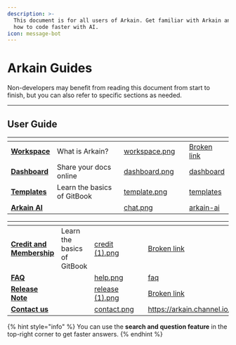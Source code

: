 ```yaml
---
description: >-
  This document is for all users of Arkain. Get familiar with Arkain and learn
  how to code faster with AI.
icon: message-bot
---
```


# Arkain Guides

Non-developers may benefit from reading this document from start to finish, but you can also refer to specific sections as needed.

***

## User Guide

<table data-card-size="large" data-view="cards" data-full-width="false"><thead><tr><th></th><th data-hidden></th><th data-hidden data-card-cover data-type="files"></th><th data-hidden></th><th data-hidden data-card-target data-type="content-ref"></th></tr></thead><tbody><tr><td><a href="user-guide/workspace/"><strong>Workspace</strong></a></td><td>What is Arkain?</td><td><a href=".gitbook/assets/workspace.png">workspace.png</a></td><td></td><td><a href="broken-reference">Broken link</a></td></tr><tr><td><a href="user-guide/dashboard/"><strong>Dashboard</strong></a></td><td>Share your docs online</td><td><a href=".gitbook/assets/dashboard.png">dashboard.png</a></td><td></td><td><a href="user-guide/dashboard/">dashboard</a></td></tr><tr><td><a href="user-guide/templates/"><strong>Templates</strong></a></td><td>Learn the basics of GitBook</td><td><a href=".gitbook/assets/template.png">template.png</a></td><td></td><td><a href="user-guide/templates/">templates</a></td></tr><tr><td><a href="user-guide/arkain-ai/"><strong>Arkain AI</strong></a></td><td></td><td><a href=".gitbook/assets/chat.png">chat.png</a></td><td></td><td><a href="user-guide/arkain-ai/">arkain-ai</a></td></tr></tbody></table>

<table data-view="cards" data-full-width="false"><thead><tr><th></th><th data-hidden></th><th data-hidden data-card-cover data-type="files"></th><th data-hidden></th><th data-hidden data-card-target data-type="content-ref"></th></tr></thead><tbody><tr><td><a href="credits-and-membership/credits/"><strong>Credit and Membership</strong></a></td><td>Learn the basics of GitBook</td><td><a href=".gitbook/assets/credit (1).png">credit (1).png</a></td><td></td><td><a href="broken-reference">Broken link</a></td></tr><tr><td><a href="broken-reference"><strong>FAQ</strong></a></td><td></td><td><a href=".gitbook/assets/help.png">help.png</a></td><td></td><td><a href="faq/faq/">faq</a></td></tr><tr><td><a href="whats-new/arkain-release-note/"><strong>Release Note</strong></a></td><td></td><td><a href=".gitbook/assets/release (1).png">release (1).png</a></td><td></td><td><a href="broken-reference">Broken link</a></td></tr><tr><td><a href="https://arkain.channel.io/home"><strong>Contact us</strong></a></td><td></td><td><a href=".gitbook/assets/contact.png">contact.png</a></td><td></td><td><a href="https://arkain.channel.io/home">https://arkain.channel.io/home</a></td></tr></tbody></table>

{% hint style="info" %}
You can use the **search and question feature** in the top-right corner to get faster answers.
{% endhint %}

